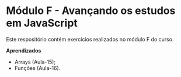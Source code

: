 # Módulo F - Avançando os estudos em JavaScript

Este respositório contém exercícios realizados no módulo F do curso.


**Aprendizados**
- Arrays (Aula-15);
- Funções (Aula-16).
